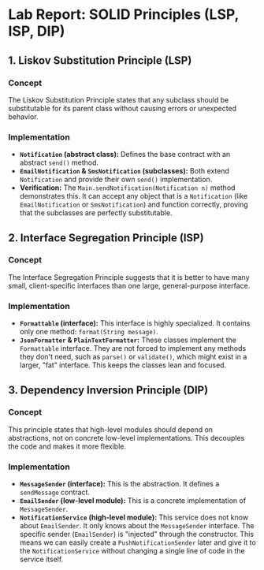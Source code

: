 # Lab Report: SOLID Principles (LSP, ISP, DIP)

## 1. Liskov Substitution Principle (LSP)

### Concept
The Liskov Substitution Principle states that any subclass should be substitutable for its parent class without causing errors or unexpected behavior.

### Implementation
-   **`Notification` (abstract class):** Defines the base contract with an abstract `send()` method.
-   **`EmailNotification` & `SmsNotification` (subclasses):** Both extend `Notification` and provide their own `send()` implementation.
-   **Verification:** The `Main.sendNotification(Notification n)` method demonstrates this. It can accept any object that is a `Notification` (like `EmailNotification` or `SmsNotification`) and function correctly, proving that the subclasses are perfectly substitutable.

## 2. Interface Segregation Principle (ISP)

### Concept
The Interface Segregation Principle suggests that it is better to have many small, client-specific interfaces than one large, general-purpose interface.

### Implementation
-   **`Formattable` (interface):** This interface is highly specialized. It contains only one method: `format(String message)`.
-   **`JsonFormatter` & `PlainTextFormatter`:** These classes implement the `Formattable` interface. They are not forced to implement any methods they don't need, such as `parse()` or `validate()`, which might exist in a larger, "fat" interface. This keeps the classes lean and focused.

## 3. Dependency Inversion Principle (DIP)

### Concept
This principle states that high-level modules should depend on abstractions, not on concrete low-level implementations. This decouples the code and makes it more flexible.

### Implementation
-   **`MessageSender` (interface):** This is the abstraction. It defines a `sendMessage` contract.
-   **`EmailSender` (low-level module):** This is a concrete implementation of `MessageSender`.
-   **`NotificationService` (high-level module):** This service does not know about `EmailSender`. It only knows about the `MessageSender` interface. The specific sender (`EmailSender`) is "injected" through the constructor. This means we can easily create a `PushNotificationSender` later and give it to the `NotificationService` without changing a single line of code in the service itself.